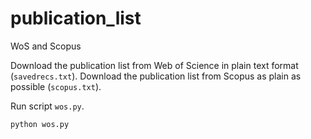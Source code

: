 # publication_list
WoS and Scopus

Download the publication list from Web of Science in plain text format (`savedrecs.txt`).
Download the publication list from Scopus as plain as possible (`scopus.txt`).

Run script `wos.py`.
```bash
python wos.py
```

